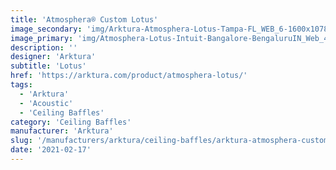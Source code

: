 ```yaml
---
title: 'Atmosphera® Custom Lotus'
image_secondary: 'img/Arktura-Atmosphera-Lotus-Tampa-FL_WEB_6-1600x1078.jpg'
image_primary: 'img/Atmosphera-Lotus-Intuit-Bangalore-BengaluruIN_Web_4.jpg'
description: ''
designer: 'Arktura'
subtitle: 'Lotus'
href: 'https://arktura.com/product/atmosphera-lotus/'
tags:
  - 'Arktura'
  - 'Acoustic'
  - 'Ceiling Baffles'
category: 'Ceiling Baffles'
manufacturer: 'Arktura'
slug: '/manufacturers/arktura/ceiling-baffles/arktura-atmosphera-custom-lotus'
date: '2021-02-17'
---
```

